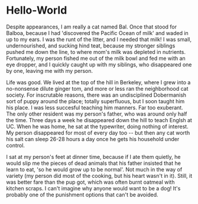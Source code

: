 # Hello-World

  Despite appearances, I am really a cat named Bal. Once that stood for Balboa, because I had 'discovered the Pacific Ocean of milk' and waded in up to my ears. I was the runt of the litter, and I needed that milk! I was small, undernourished, and sucking hind teat, because my stronger siblings pushed me down the line, to where mom's milk was depleted in nutrients. Fortunately, my person fished me out of the milk bowl and fed me with an eye dropper, and I quickly caught up with my siblings, who disappeared one by one, leaving me with my person.
  
  Life was good. We lived at the top of the hill in Berkeley, where I grew into a no-nonsense dilute ginger tom, and more or less ran the neighborhood cat society. For inscrutable reasons, there was an undisciplined Dobermanish sort of puppy around the place; totally superfluous, but I soon taught him his place. I was less succesful teaching him manners. Far too exuberant. The only other resident was my person's father, who was around only half the time. Three days a week he disappeared down the hill to teach Englsh at UC. When he was home, he sat at the typewriter, doing nothing of interest. My person disappeared for most of every day too -- but then any cat worth his salt can sleep 26-28 hours a day once he gets his household under control.
  
  I sat at my person's feet at dinner time, because  if I ate them quietly, he would slip me the pieces of dead animals that his father insisted that he learn to eat, 'so he would grow up to be normal'. Not much in the way of variety (my person did most of the cooking, but his heart wasn't in it). Still, it was better fare than the pup got, which was often burnt oatmeal with kitchen scraps. I can't imagine why anyone would want to be a dog! It's probably one of the punishment options that can't be avoided.  
